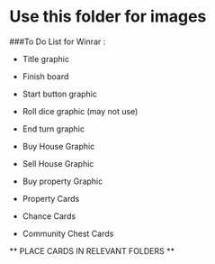 # Use this folder for images

###To Do List for Winrar :
- Title graphic
- Finish board
- Start button graphic
- Roll dice graphic (may not use)
- End turn graphic
- Buy House Graphic
- Sell House Graphic
- Buy property Graphic

- Property Cards
- Chance Cards
- Community Chest Cards

** PLACE CARDS IN RELEVANT FOLDERS **
